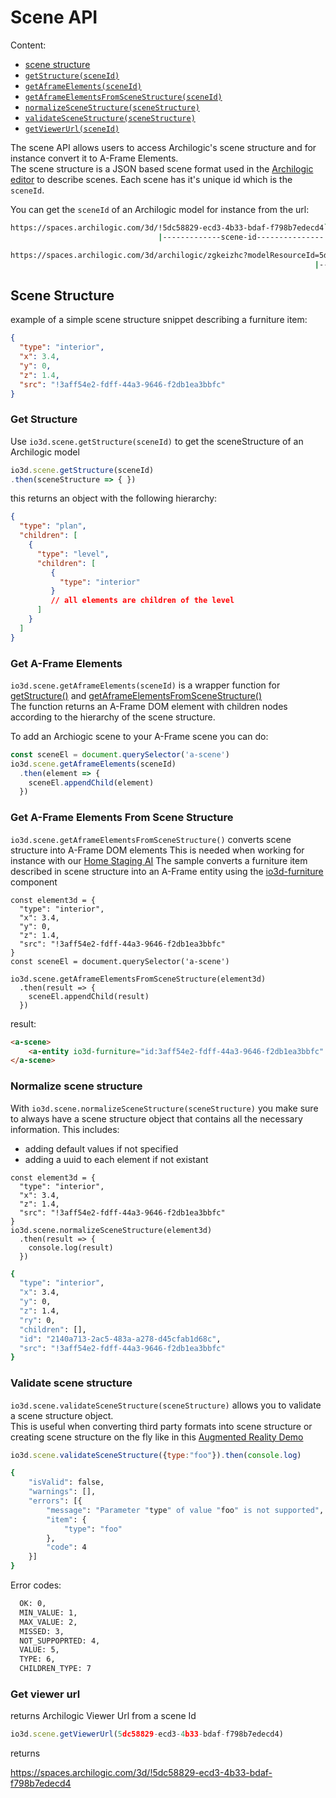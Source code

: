 # Scene API

Content:
* [scene structure](#scene-structure)
* [`getStructure(sceneId)`](#get-structure)
* [`getAframeElements(sceneId)`](#get-a-frame-elements)
* [`getAframeElementsFromSceneStructure(sceneId)`](#get-a-frame-elements-from-scene-structure)
* [`normalizeSceneStructure(sceneStructure)`](#normalize-scene-structure)
* [`validateSceneStructure(sceneStructure)`](#validate-scene-structure)
* [`getViewerUrl(sceneId)`](#get-viewer-url)

The scene API allows users to access Archilogic's scene structure and for instance convert it to A-Frame Elements.<br>
The scene structure is a JSON based scene format used in the [Archilogic editor](https://spaces.archilgoc.com/3d) to describe scenes.
Each scene has it's unique id which is the `sceneId`.

You can get the `sceneId` of an Archilogic model for instance from the url:
```bash
https://spaces.archilogic.com/3d/!5dc58829-ecd3-4b33-bdaf-f798b7edecd4`
                                 |-------------scene-id---------------|
```
```bash
https://spaces.archilogic.com/3d/archilogic/zgkeizhc?modelResourceId=5dc58829-ecd3-4b33-bdaf-f798b7edecd4
                                                                    |-------------scene-id---------------|
```
## Scene Structure

example of a simple scene structure snippet describing a furniture item:
```json
{
  "type": "interior",
  "x": 3.4,
  "y": 0,
  "z": 1.4,
  "src": "!3aff54e2-fdff-44a3-9646-f2db1ea3bbfc"
}
```

### Get Structure

Use `io3d.scene.getStructure(sceneId)` to get the sceneStructure of an Archilogic model

```js
io3d.scene.getStructure(sceneId)
.then(sceneStructure => { })
```

this returns an object with the following hierarchy:
```json
{
  "type": "plan",
  "children": [
    {
      "type": "level",
      "children": [
         {
           "type": "interior"
         }
         // all elements are children of the level
      ]
    }
  ]
}
```

### Get A-Frame Elements

`io3d.scene.getAframeElements(sceneId)` is a wrapper function for [getStructure()](#get-structure) and [getAframeElementsFromSceneStructure()](#get-a-frame-elements-from-scene-structure)<br>
The function returns an A-Frame DOM element with children nodes according to the hierarchy of the scene structure.

To add an Archiogic scene to your A-Frame scene you can do:
```js
const sceneEl = document.querySelector('a-scene')
io3d.scene.getAframeElements(sceneId)
  .then(element => {
    sceneEl.appendChild(element)
  })
```

### Get A-Frame Elements From Scene Structure

`io3d.scene.getAframeElementsFromSceneStructure()` converts scene structure into A-Frame DOM elements
This is needed when working for instance with our [Home Staging AI](home-staging-ai.md)
The sample converts a furniture item described in scene structure into an A-Frame entity using the [io3d-furniture](aframe-components.html#io3d-furniture) component
```
const element3d = {
  "type": "interior",
  "x": 3.4,
  "y": 0,
  "z": 1.4,
  "src": "!3aff54e2-fdff-44a3-9646-f2db1ea3bbfc"
}
const sceneEl = document.querySelector('a-scene')

io3d.scene.getAframeElementsFromSceneStructure(element3d)
  .then(result => {
    sceneEl.appendChild(result)
  })
```
result:
```html
<a-scene>
    <a-entity io3d-furniture="id:3aff54e2-fdff-44a3-9646-f2db1ea3bbfc" position="3.4 0 1.4"></a-entity>
</a-scene>
```

### Normalize scene structure

With `io3d.scene.normalizeSceneStructure(sceneStructure)` you make sure to always have a scene structure object that contains all the necessary information.
This includes:
* adding default values if not specified
* adding a uuid to each element if not existant

```
const element3d = {
  "type": "interior",
  "x": 3.4,
  "z": 1.4,
  "src": "!3aff54e2-fdff-44a3-9646-f2db1ea3bbfc"
}
io3d.scene.normalizeSceneStructure(element3d)
  .then(result => {
    console.log(result)
  })
```
```bash
{
  "type": "interior",
  "x": 3.4,
  "y": 0,
  "z": 1.4,
  "ry": 0,
  "children": [],
  "id": "2140a713-2ac5-483a-a278-d45cfab1d68c",
  "src": "!3aff54e2-fdff-44a3-9646-f2db1ea3bbfc"
}
```

### Validate scene structure

`io3d.scene.validateSceneStructure(sceneStructure)` allows you to validate a scene structure object.<br>
This is useful when converting third party formats into scene structure or creating scene structure on the fly like in this [Augmented Reality Demo](https://github.com/archilogic-com/3dio-js/tree/master/examples-browser/staging/stage-room-ar)

```js
io3d.scene.validateSceneStructure({type:"foo"}).then(console.log)
```
```bash
{
	"isValid": false,
	"warnings": [],
	"errors": [{
		"message": "Parameter "type" of value "foo" is not supported",
		"item": {
			"type": "foo"
		},
		"code": 4
	}]
}
```
Error codes:
```bash
  OK: 0,
  MIN_VALUE: 1,
  MAX_VALUE: 2,
  MISSED: 3,
  NOT_SUPPOPRTED: 4,
  VALUE: 5,
  TYPE: 6,
  CHILDREN_TYPE: 7
```

### Get viewer url

returns Archilogic Viewer Url from a scene Id
```js
io3d.scene.getViewerUrl(5dc58829-ecd3-4b33-bdaf-f798b7edecd4)
```
returns

https://spaces.archilogic.com/3d/!5dc58829-ecd3-4b33-bdaf-f798b7edecd4


